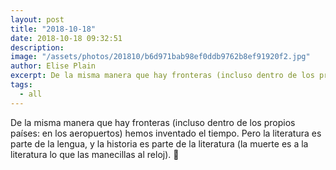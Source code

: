 ```yaml
---
layout: post
title: "2018-10-18"
date: 2018-10-18 09:32:51
description: 
image: "/assets/photos/201810/b6d971bab98ef0ddb9762b8ef91920f2.jpg"
author: Elise Plain
excerpt: De la misma manera que hay fronteras (incluso dentro de los propios países: en los aeropuertos) hemos inventado el tiempo. Pero la literatura es parte de la lengua, y la historia es parte de la literatura (la muerte es a la literatura lo que las manecillas al reloj). 🍂
tags: 
  - all
---
```


De la misma manera que hay fronteras (incluso dentro de los propios países: en los aeropuertos) hemos inventado el tiempo. Pero la literatura es parte de la lengua, y la historia es parte de la literatura (la muerte es a la literatura lo que las manecillas al reloj). 🍂
<p></p>
